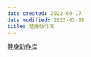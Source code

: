 ```yaml
---
date created: 2022-09-17
date modified: 2023-03-08
title: 健身动作库
---
```


[健身动作库](https://www.notion.so/oldwinter/05d0aed1bff74f35b64f5807f009b514?v=6978a456a7114c4d8fa53fb183d68742)
